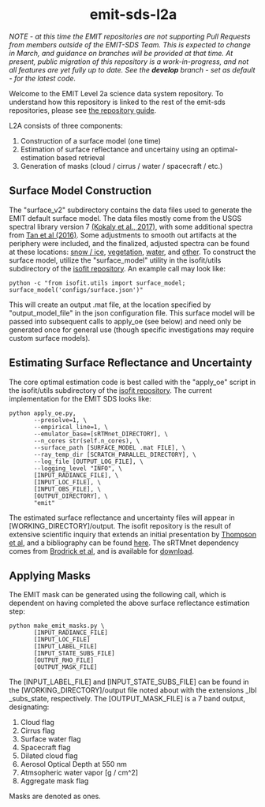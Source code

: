 <h1 align="center"> emit-sds-l2a </h1>

_NOTE - at this time the EMIT repositories are not supporting Pull Requests from members outside of the EMIT-SDS Team.  This is expected to change in March, and guidance on branches will be provided at that time. At present, public migration of this repository is a work-in-progress, and not all features are yet fully up to date.  See the **develop** branch - set as default - for the latest code._

Welcome to the EMIT Level 2a science data system repository.  To understand how this repository is linked to the rest of the emit-sds repositories, please see [the repository guide](https://github.jpl.nasa.gov/emit-sds/emit-main/wiki/Repository-Guide).

L2A consists of three components:
1) Construction of a surface model (one time)
2) Estimation of surface reflectance and uncertainy using an optimal-estimation based retrieval
3) Generation of masks (cloud / cirrus / water / spacecraft / etc.)


## Surface Model Construction
The  "surface_v2" subdirectory contains the data files used to generate the EMIT default surface model.  The data files mostly come from the USGS spectral library version 7 [(Kokaly et al., 2017)](https://dx.doi.org/10.5066/F7RR1WDJ), with some additional spectra from [Tan et al (2016)](https://doi.org/10.3390/rs8060517).  Some adjustments to smooth out artifacts at the periphery were included, and the finalized, adjusted spectra can be found at these locations: [snow / ice](https://doi.org/10.21232/xhgtM3A9), [vegetation](https://doi.org/10.21232/6sQDNjfv), [water](https://doi.org/10.21232/ZbyfMgxY), and [other](https://doi.org/10.21232/ezrQtdcw). To construct the surface model, utilize the "surface_model" utility in the isofit/utils subdirectory of the [isofit repository](https://github.com/isofit/isofit).  An example call may look like:

```
python -c "from isofit.utils import surface_model; surface_model('configs/surface.json')"
```

This will create an output .mat file, at the location specified by "output_model_file" in the json configuration file.  This surface model will be passed into subsequent calls to apply_oe (see below) and need only be generated once for general use (though specific investigations may require custom surface models).

## Estimating Surface Reflectance and Uncertainty

The core optimal estimation code is best called with the "apply_oe" script in the isofit/utils subdirectory of the [isofit repository](https://github.com/isofit/isofit).  The current implementation for the EMIT SDS looks like:

```
python apply_oe.py,
       --presolve=1, \
       --empirical_line=1, \
       --emulator_base=[sRTMnet_DIRECTORY], \
       --n_cores str(self.n_cores), \
       --surface_path [SURFACE_MODEL .mat FILE], \
       --ray_temp_dir [SCRATCH_PARALLEL_DIRECTORY], \
       --log_file [OUTPUT_LOG_FILE], \
       --logging_level "INFO", \
       [INPUT_RADIANCE_FILE], \
       [INPUT_LOC_FILE], \
       [INPUT_OBS_FILE], \
       [OUTPUT_DIRECTORY], \
       "emit"
``` 
        
The estimated surface reflectance and uncertainty files will appear in [WORKING_DIRECTORY]/output.  The isofit repository is the result of extensive scientific inquiry that extends an initial presentation by [Thompson et al](https://doi.org/10.1016/j.rse.2018.07.003), and a bibliography can be found [here](https://isofit.readthedocs.io/en/latest/custom/bibliography.html).  The sRTMnet dependency comes from [Brodrick et al](https://doi.org/10.1016/j.rse.2021.112476), and is available for [download](https://doi.org/10.5281/zenodo.4096627).

## Applying Masks

The EMIT mask can be generated using the following call, which is dependent on having completed the above surface reflectance estimation step:

```
python make_emit_masks.py \
       [INPUT_RADIANCE_FILE]
       [INPUT_LOC_FILE]
       [INPUT_LABEL_FILE]
       [INPUT_STATE_SUBS_FILE]
       [OUTPUT_RHO_FILE]
       [OUTPUT_MASK_FILE]
```

The [INPUT_LABEL_FILE] and [INPUT_STATE_SUBS_FILE] can be found in the [WORKING_DIRECTORY]/output file noted about with the extensions \_lbl \_subs_state, respectively.  The [OUTPUT_MASK_FILE] is a 7 band output, designating:

1) Cloud flag
2) Cirrus flag
3) Surface water flag
4) Spacecraft flag
5) Dilated cloud flag
6) Aerosol Optical Depth at 550 nm
7) Atmsopheric water vapor [g / cm^2]
8) Aggregate mask flag

Masks are denoted as ones.


